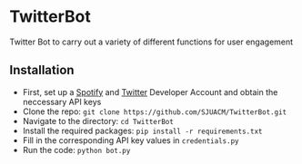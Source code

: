 # TwitterBot
Twitter Bot to carry out a variety of different functions for user engagement

## Installation
- First, set up a [Spotify](https://developer.spotify.com/dashboard/) and [Twitter](https://developer.twitter.com/en) Developer Account and obtain the neccessary API keys
- Clone the repo: `git clone https://github.com/SJUACM/TwitterBot.git`
- Navigate to the directory: `cd TwitterBot`
- Install the required packages: `pip install -r requirements.txt`
- Fill in the corresponding API key values in `credentials.py`
- Run the code: `python bot.py`
